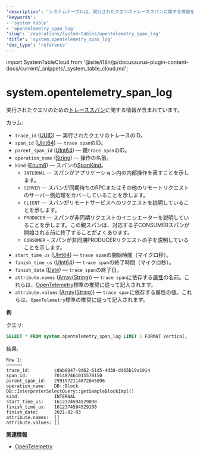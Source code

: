 ```yaml
---
'description': 'システムテーブルは、実行されたクエリのトレーススパンに関する情報を含んでいます。'
'keywords':
- 'system table'
- 'opentelemetry_span_log'
'slug': '/operations/system-tables/opentelemetry_span_log'
'title': 'system.opentelemetry_span_log'
'doc_type': 'reference'
---
```


import SystemTableCloud from '@site/i18n/jp/docusaurus-plugin-content-docs/current/_snippets/_system_table_cloud.md';


# system.opentelemetry_span_log

<SystemTableCloud/>

実行されたクエリのための[トレーススパン](https://opentracing.io/docs/overview/spans/)に関する情報が含まれています。

カラム:

- `trace_id` ([UUID](../../sql-reference/data-types/uuid.md)) — 実行されたクエリのトレースのID。
- `span_id` ([UInt64](../../sql-reference/data-types/int-uint.md)) — `trace span`のID。
- `parent_span_id` ([UInt64](../../sql-reference/data-types/int-uint.md)) — 親`trace span`のID。
- `operation_name` ([String](../../sql-reference/data-types/string.md)) — 操作の名前。
- `kind` ([Enum8](../../sql-reference/data-types/enum.md)) — スパンの[SpanKind](https://opentelemetry.io/docs/reference/specification/trace/api/#spankind)。
  - `INTERNAL` — スパンがアプリケーション内の内部操作を表すことを示します。
  - `SERVER` — スパンが同期待ちのRPCまたはその他のリモートリクエストのサーバー側処理をカバーしていることを示します。
  - `CLIENT` — スパンがリモートサービスへのリクエストを説明していることを示します。
  - `PRODUCER` — スパンが非同期リクエストのイニシエーターを説明していることを示します。この親スパンは、対応する子CONSUMERスパンが開始される前に終了することがよくあります。
  - `CONSUMER` - スパンが非同期PRODUCERリクエストの子を説明していることを示します。
- `start_time_us` ([UInt64](../../sql-reference/data-types/int-uint.md)) — `trace span`の開始時間（マイクロ秒）。
- `finish_time_us` ([UInt64](../../sql-reference/data-types/int-uint.md)) — `trace span`の終了時間（マイクロ秒）。
- `finish_date` ([Date](../../sql-reference/data-types/date.md)) — `trace span`の終了日。
- `attribute.names` ([Array](../../sql-reference/data-types/array.md)([String](../../sql-reference/data-types/string.md))) — `trace span`に依存する[属性](https://opentelemetry.io/docs/go/instrumentation/#attributes)の名前。これらは、[OpenTelemetry](https://opentelemetry.io/)標準の推奨に従って記入されます。
- `attribute.values` ([Array](../../sql-reference/data-types/array.md)([String](../../sql-reference/data-types/string.md))) — `trace span`に依存する属性の値。これらは、`OpenTelemetry`標準の推奨に従って記入されます。

**例**

クエリ:

```sql
SELECT * FROM system.opentelemetry_span_log LIMIT 1 FORMAT Vertical;
```

結果:

```text
Row 1:
──────
trace_id:         cdab0847-0d62-61d5-4d38-dd65b19a1914
span_id:          701487461015578150
parent_span_id:   2991972114672045096
operation_name:   DB::Block DB::InterpreterSelectQuery::getSampleBlockImpl()
kind:             INTERNAL
start_time_us:    1612374594529090
finish_time_us:   1612374594529108
finish_date:      2021-02-03
attribute.names:  []
attribute.values: []
```

**関連情報**

- [OpenTelemetry](../../operations/opentelemetry.md)

